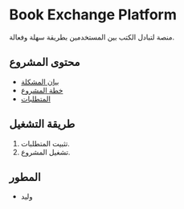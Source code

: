# Book Exchange Platform

منصة لتبادل الكتب بين المستخدمين بطريقة سهلة وفعالة.

## محتوى المشروع
- [بيان المشكلة](docs/problem_statement.md)
- [خطة المشروع](docs/project_plan.md)
- [المتطلبات](docs/requirements.md)

## طريقة التشغيل
1. تثبيت المتطلبات.
2. تشغيل المشروع.

## المطور
- وليد

